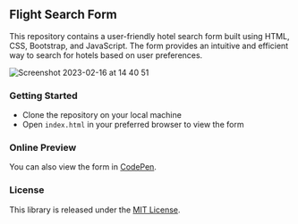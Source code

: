 ## Flight Search Form

This repository contains a user-friendly hotel search form built using HTML, CSS, Bootstrap, and JavaScript. The form provides an intuitive and efficient way to search for hotels based on user preferences.

![Screenshot 2023-02-16 at 14 40 51](https://user-images.githubusercontent.com/15012967/219380679-e7afc666-76ee-422c-a74b-27991ace32fa.png)


### Getting Started

- Clone the repository on your local machine
- Open `index.html` in your preferred browser to view the form

### Online Preview

You can also view the form in [CodePen](https://codepen.io/amadeus4dev/pen/gOdOLKR).

### License

This library is released under the [MIT License](LICENSE).
